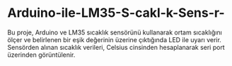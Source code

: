 # Arduino-ile-LM35-S-cakl-k-Sens-r-
Bu proje, Arduino ve LM35 sıcaklık sensörünü kullanarak ortam sıcaklığını ölçer ve belirlenen bir eşik değerinin üzerine çıktığında LED ile uyarı verir. Sensörden alınan sıcaklık verileri, Celsius cinsinden hesaplanarak seri port üzerinden görüntülenir.
